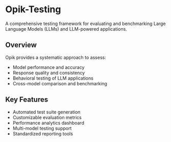 # Opik-Testing

A comprehensive testing framework for evaluating and benchmarking Large Language Models (LLMs) and LLM-powered applications.

## Overview

Opik provides a systematic approach to assess:
- Model performance and accuracy
- Response quality and consistency
- Behavioral testing of LLM applications
- Cross-model comparison and benchmarking

## Key Features

- Automated test suite generation
- Customizable evaluation metrics
- Performance analytics dashboard
- Multi-model testing support
- Standardized reporting tools

